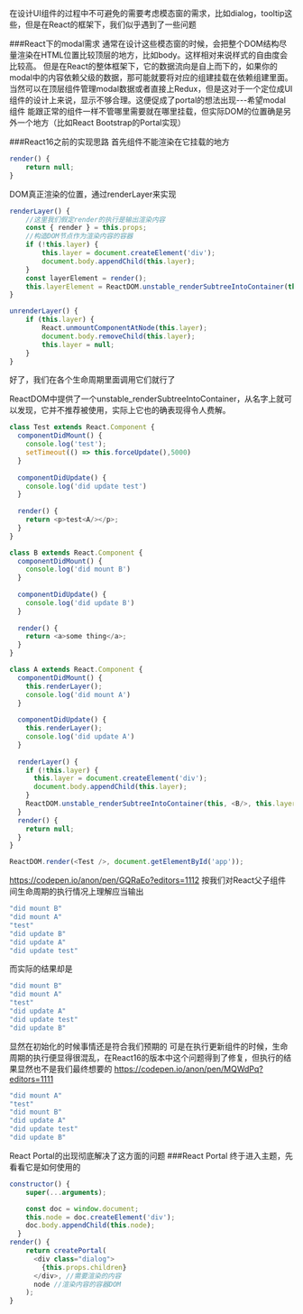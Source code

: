 

在设计UI组件的过程中不可避免的需要考虑模态窗的需求，比如dialog，tooltip这些，但是在React的框架下，我们似乎遇到了一些问题

###React下的modal需求
通常在设计这些模态窗的时候，会把整个DOM结构尽量渲染在HTML位置比较顶层的地方，比如body。这样相对来说样式的自由度会比较高。
但是在React的整体框架下，它的数据流向是自上而下的，如果你的modal中的内容依赖父级的数据，那可能就要将对应的组建挂载在依赖组建里面。当然可以在顶层组件管理modal数据或者直接上Redux，但是这对于一个定位成UI组件的设计上来说，显示不够合理。这便促成了portal的想法出现---希望modal组件
能跟正常的组件一样不管哪里需要就在哪里挂载，但实际DOM的位置确是另外一个地方（比如React Bootstrap的Portal实现）

###React16之前的实现思路
首先组件不能渲染在它挂载的地方
```js
render() {
    return null;
}
```
DOM真正渲染的位置，通过renderLayer来实现
```js
renderLayer() {
    //这里我们假定render的执行是输出渲染内容
    const { render } = this.props;
    //构造DOM节点作为渲染内容的容器
    if (!this.layer) {
        this.layer = document.createElement('div');
        document.body.appendChild(this.layer);
    }
    const layerElement = render();
    this.layerElement = ReactDOM.unstable_renderSubtreeIntoContainer(this, layerElement, this.layer);
}

unrenderLayer() {
    if (this.layer) {
        React.unmountComponentAtNode(this.layer);
        document.body.removeChild(this.layer);
        this.layer = null;
    }
}
```
好了，我们在各个生命周期里面调用它们就行了

ReactDOM中提供了一个unstable_renderSubtreeIntoContainer，从名字上就可以发现，它并不推荐被使用，实际上它也的确表现得令人费解。

```js
class Test extends React.Component {
  componentDidMount() {
    console.log('test');
    setTimeout(() => this.forceUpdate(),5000)
  }
  
  componentDidUpdate() {
    console.log('did update test')
  }
  
  render() {
    return <p>test<A/></p>;
  }
}

class B extends React.Component {
  componentDidMount() {
    console.log('did mount B')
  }
  
  componentDidUpdate() {
    console.log('did update B')
  }
  
  render() {
    return <a>some thing</a>;
  }
}

class A extends React.Component {
  componentDidMount() {
    this.renderLayer();
    console.log('did mount A')
  }
  
  componentDidUpdate() {
    this.renderLayer();
    console.log('did update A')
  }
  
  renderLayer() {
    if (!this.layer) {
      this.layer = document.createElement('div');
      document.body.appendChild(this.layer);
    }
    ReactDOM.unstable_renderSubtreeIntoContainer(this, <B/>, this.layer);
  }
  render() {
    return null;
  }
}

ReactDOM.render(<Test />, document.getElementById('app'));
```
https://codepen.io/anon/pen/GQRaEo?editors=1112
按我们对React父子组件间生命周期的执行情况上理解应当输出
```js
"did mount B"
"did mount A"
"test"
"did update B"
"did update A"
"did update test"
```
而实际的结果却是
```js
"did mount B"
"did mount A"
"test"
"did update A"
"did update test"
"did update B"
```
显然在初始化的时候事情还是符合我们预期的 可是在执行更新组件的时候，生命周期的执行便显得很混乱，在React16的版本中这个问题得到了修复，但执行的结果显然也不是我们最终想要的
https://codepen.io/anon/pen/MQWdPq?editors=1111
```js
"did mount A"
"test"
"did mount B"
"did update A"
"did update test"
"did update B"
```
React Portal的出现彻底解决了这方面的问题
###React Portal
终于进入主题，先看看它是如何使用的
```js
constructor() {
    super(...arguments);

    const doc = window.document;
    this.node = doc.createElement('div');
    doc.body.appendChild(this.node);
  }
render() {
    return createPortal(
      <div class="dialog">
        {this.props.children}
      </div>, //需要渲染的内容
      node //渲染内容的容器DOM
    );
}
```